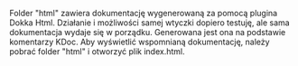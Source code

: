 Folder "html" zawiera dokumentację wygenerowaną za pomocą plugina Dokka Html. Działanie i możliwości samej wtyczki dopiero testuję, ale sama dokumentacja wydaje się w porządku. Generowana jest ona na podstawie komentarzy KDoc.
Aby wyświetlić wspomnianą dokumentację, należy pobrać folder "html" i otworzyć plik index.html.
